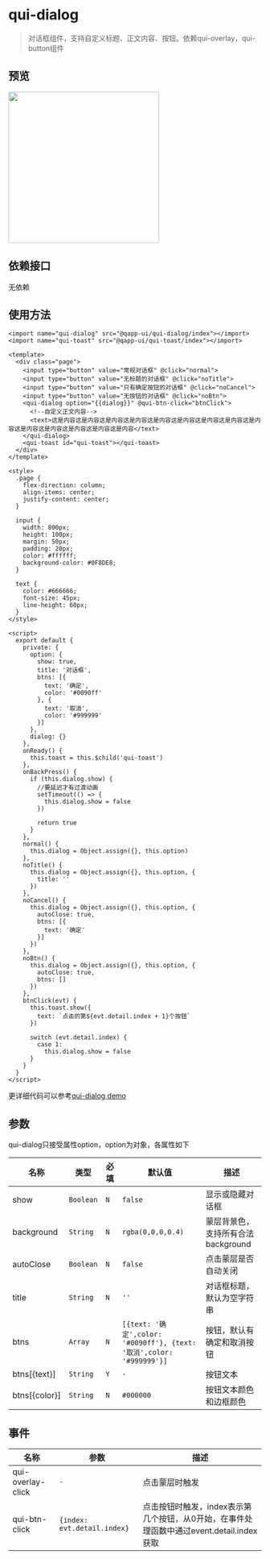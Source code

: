 # qui-dialog

> 对话框组件，支持自定义标题、正文内容、按钮。依赖qui-overlay，qui-button组件

## 预览
<img src="https://qapp-ui.github.io/qapp-ui/docs/assets/qui-dialog.gif" width="300"/>

## 依赖接口

无依赖

## 使用方法

```ux
<import name="qui-dialog" src="@qapp-ui/qui-dialog/index"></import>
<import name="qui-toast" src="@qapp-ui/qui-toast/index"></import>

<template>
  <div class="page">
    <input type="button" value="常规对话框" @click="normal">
    <input type="button" value="无标题的对话框" @click="noTitle">
    <input type="button" value="只有确定按钮的对话框" @click="noCancel">
    <input type="button" value="无按钮的对话框" @click="noBtn">
    <qui-dialog option="{{dialog}}" @qui-btn-click="btnClick">
      <!--自定义正文内容-->
      <text>这是内容这是内容这是内容这是内容这是内容这是内容这是内容这是内容这是内容这是内容这是内容这是内容这是内容这是内容</text>
    </qui-dialog>
    <qui-toast id="qui-toast"></qui-toast>
  </div>
</template>

<style>
  .page {
    flex-direction: column;
    align-items: center;
    justify-content: center;
  }

  input {
    width: 800px;
    height: 100px;
    margin: 50px;
    padding: 20px;
    color: #ffffff;
    background-color: #0F8DE8;
  }

  text {
    color: #666666;
    font-size: 45px;
    line-height: 60px;
  }
</style>

<script>
  export default {
    private: {
      option: {
        show: true,
        title: '对话框',
        btns: [{
          text: '确定',
          color: '#0090ff'
        }, {
          text: '取消',
          color: '#999999'
        }]
      },
      dialog: {}
    },
    onReady() {
      this.toast = this.$child('qui-toast')
    },
    onBackPress() {
      if (this.dialog.show) {
        //要延迟才有过渡动画
        setTimeout(() => {
          this.dialog.show = false
        })

        return true
      }
    },
    normal() {
      this.dialog = Object.assign({}, this.option)
    },
    noTitle() {
      this.dialog = Object.assign({}, this.option, {
        title: ''
      })
    },
    noCancel() {
      this.dialog = Object.assign({}, this.option, {
        autoClose: true,
        btns: [{
          text: '确定'
        }]
      })
    },
    noBtn() {
      this.dialog = Object.assign({}, this.option, {
        autoClose: true,
        btns: []
      })
    },
    btnClick(evt) {
      this.toast.show({
        text: `点击的第${evt.detail.index + 1}个按钮`
      })

      switch (evt.detail.index) {
        case 1:
          this.dialog.show = false
      }
    }
  }
</script>
```

更详细代码可以参考[qui-dialog demo](https://github.com/qapp-ui/qapp-ui/blob/master/src/Dialog/index.ux)

## 参数

qui-dialog只接受属性option，option为对象，各属性如下

| 名称 | 类型 | 必填 | 默认值 | 描述 |
|------------|------------|--------|-----|-----|
| show | `Boolean` | `N` | `false` |显示或隐藏对话框 |
| background | `String` | `N` | `rgba(0,0,0,0.4)` |蒙层背景色，支持所有合法background |
| autoClose | `Boolean` | `N` | `false` | 点击蒙层是否自动关闭 |
| title | `String` | `N` | `''` | 对话框标题，默认为空字符串 |
| btns | `Array` | `N` | `[{text: '确定',color: '#0090ff'}, {text: '取消',color: '#999999'}]` | 按钮，默认有确定和取消按钮 |
| btns[{text}] | `String` | `Y` | `-` | 按钮文本 |
| btns[{color}] | `String` | `N` | `#000000` | 按钮文本颜色和边框颜色 |


## 事件

| 名称 | 参数 | 描述 |
|----------|------------|--------|
| qui-overlay-click | `-` | 点击蒙层时触发 |
| qui-btn-click| `{index: evt.detail.index}` | 点击按钮时触发，index表示第几个按钮，从0开始，在事件处理函数中通过event.detail.index获取 |
